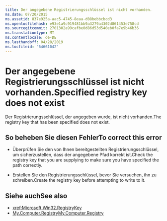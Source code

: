 ```yaml
---
title: Der angegebene Registrierungsschlüssel ist nicht vorhanden.
ms.date: 07/20/2015
ms.assetid: 837e925a-aac5-4745-8eaa-d08bebbcbcd3
ms.openlocfilehash: e93e1a9c919481bb9a3279a4302d861453e758cd
ms.sourcegitcommit: 2701302a99cafbe0d86d53d540eb0fa7e9b46b36
ms.translationtype: MT
ms.contentlocale: de-DE
ms.lasthandoff: 04/28/2019
ms.locfileid: "64661042"
---
```

# <a name="specified-registry-key-does-not-exist"></a><span data-ttu-id="5a255-102">Der angegebene Registrierungsschlüssel ist nicht vorhanden.</span><span class="sxs-lookup"><span data-stu-id="5a255-102">Specified registry key does not exist</span></span>
<span data-ttu-id="5a255-103">Der Registrierungsschlüssel, der angegeben wurde, ist nicht vorhanden.</span><span class="sxs-lookup"><span data-stu-id="5a255-103">The registry key that has been specified does not exist.</span></span>  
  
## <a name="to-correct-this-error"></a><span data-ttu-id="5a255-104">So beheben Sie diesen Fehler</span><span class="sxs-lookup"><span data-stu-id="5a255-104">To correct this error</span></span>  
  
- <span data-ttu-id="5a255-105">Überprüfen Sie den von Ihnen bereitgestellten Registrierungsschlüssel, um sicherzustellen, dass der angegebene Pfad korrekt ist.</span><span class="sxs-lookup"><span data-stu-id="5a255-105">Check the registry key that you are supplying to make sure you have specified the path correctly.</span></span>  
  
- <span data-ttu-id="5a255-106">Erstellen Sie den Registrierungsschlüssel, bevor Sie versuchen, ihn zu schreiben.</span><span class="sxs-lookup"><span data-stu-id="5a255-106">Create the registry key before attempting to write to it.</span></span>  
  
## <a name="see-also"></a><span data-ttu-id="5a255-107">Siehe auch</span><span class="sxs-lookup"><span data-stu-id="5a255-107">See also</span></span>

- <xref:Microsoft.Win32.RegistryKey>
- [<span data-ttu-id="5a255-108">My.Computer.Registry</span><span class="sxs-lookup"><span data-stu-id="5a255-108">My.Computer.Registry</span></span>](xref:Microsoft.VisualBasic.MyServices.RegistryProxy)
